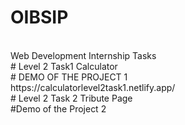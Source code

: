 # OIBSIP
<br>
Web Development Internship Tasks
<br>
# Level 2 Task1 Calculator 
<br>
# DEMO OF THE PROJECT 1
<br>
https://calculatorlevel2task1.netlify.app/
<br>
# Level 2 Task 2  Tribute Page
<br>
#Demo of the Project 2
